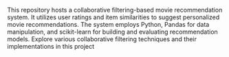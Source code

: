 
This repository hosts a collaborative filtering-based movie recommendation system. It utilizes user ratings and item similarities to suggest personalized movie recommendations. The system employs Python, Pandas for data manipulation, and scikit-learn for building and evaluating recommendation models. Explore various collaborative filtering techniques and their implementations in this project
